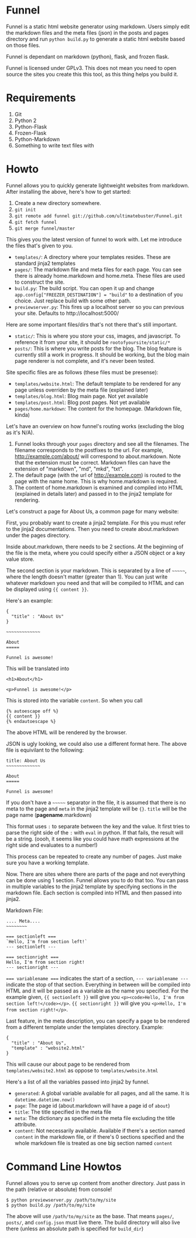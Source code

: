 Funnel
======

Funnel is a static html website generator using markdown. Users simply edit
the markdown files and the meta files (json) in the posts and pages directory
and run `python build.py` to generate a static html website based on those
files.

Funnel is dependant on markdown (python), flask, and frozen flask.

Funnel is licensed under GPLv3. This does not mean you need to open source the
sites you create this this tool, as this thing helps you build it.


Requirements
===========

 1. Git
 2. Python 2
 3. Python-Flask
 4. Frozen-Flask
 5. Python-Markdown
 6. Something to write text files with

Howto
=====

Funnel allows you to quickly generate lightweight websites from markdown. After
installing the above, here's how to get started:

 1. Create a new directory somewhere.
 2. `git init`
 3. `git remote add funnel git://github.com/ultimatebuster/Funnel.git`
 4. `git fetch funnel`
 5. `git merge funnel/master`

This gives you the latest version of funnel to work with. Let me introduce the
files that's given to you.

 - `templates/`: A directory where your templates resides. These are standard
   jinja2 templates
 - `pages/`: The markdown file and meta files for each page. You can see there
   is already home.markdown and home.meta. These files are used to construct
   the site.
 - `build.py`: The build script. You can open it up and change
   `app.config["FREEZER_DESTINATION"] = "build"` to a destination of you choice.
   Just replace build with some other path.
 - `previewserver.py`: This fires up a localhost server so you can previous your
   site. Defaults to http://localhost:5000/

Here are some important files/dirs that's not there that's still important.

 - `static/`: This is where you store your css, images, and javascript. To
   reference it from your site, it should be `rootofyoursite/static/*`
 - `posts/`: This is where you write posts for the blog. The blog feature is
   currently still a work in progress. It should be working, but the blog main
   page renderer is not complete, and it's never been tested.

Site specific files are as follows (these files must be presense):

 - `templates/website.html`: The default template to be rendered for any page
   unless overriden by the meta file (explained later)
 - `templates/blog.html`: Blog main page. Not yet available
 - `templates/post.html`: Blog post pages. Not yet available
 - `pages/home.markdown`: The content for the homepage. (Markdown file, kinda)

Let's have an overview on how funnel's routing works
(excluding the blog as it's N/A).

 1. Funnel looks through your `pages` directory and see all the filenames. The
    filename corresponds to the postfixes to the url. For example,
    http://example.com/about/ will correspond to about.markdown.
    Note that the extension must be correct. Markdown files can have the
    extension of "markdown", "md", "mkd", "txt".
 2. The default page (with the url of http://example.com) is routed to the page
    with the name home. This is why home.markdown is required.
 3. The content of home.markdown is examined and compiled into HTML (explained
    in details later) and passed in to the jinja2 template for rendering.

Let's construct a page for About Us, a common page for many website:

First, you probably want to create a jinja2 template. For this you must refer
to the jinja2 documentations. Then you need to create about.markdown
under the pages directory.

Inside about.markdown, there needs to be 2 sections. At the beginning of the file is
the meta, where you could specify either a JSON object or a key value store.

The second section is your markdown. This is separated by a line of `~~~~~`, where
the length doesn't matter (greater than 1). You can just write
whatever markdown you need and that will be compiled to HTML and can be
displayed using `{{ content }}`.

Here's an example:

    {
      "title" : "About Us"
    }

    ~~~~~~~~~~~~~

    About
    =====

    Funnel is awesome!

This will be translated into

    <h1>About</h1>

    <p>Funnel is awesome!</p>

This is stored into the variable `content`. So when you call

    {% autoescape off %}
    {{ content }}
    {% endautoescape %}

The above HTML will be rendered by the browser.

JSON is ugly looking, we could also use a different format here. The above file
is equivilant to the following:

    title: About Us
    ~~~~~~~~~~~~~

    About
    =====

    Funnel is awesome!

If you don't have a `~~~~~` separator in the file, it is assumed that there is
no meta to the page and `meta` in the jinja2 template will be `{}`. `title` will
be the page name (**pagename**.markdown)

This format uses `:` to separate between the key and the value. It first tries
to parse the right side of the `:` with `eval` in python. If that fails, the
result will be a string. (oooh, it seems like you could have math expressions
at the right side and evaluates to a number!)

This process can be repeated to create any number of pages. Just make sure you
have a working template.

Now. There are sites where there are parts of the page and not everything can be
done using 1 section. Funnel allows you to do that too. You can pass in multiple
variables to the jinja2 template by specifying sections in the markdown file.
Each section is compiled into HTML and then passed into jinja2.

Markdown File:

    .... Meta....
    ~~~~~~~~

    === sectionleft ===
    `Hello, I'm from section left!`
    --- sectionleft ---

    === sectionright ===
    Hello, I'm from section right!
    --- sectionright ---

`=== variablename ===` indicates the start of a section, `--- variablename ---`
indicate the stop of that section. Everything in between will be compiled into
HTML and it will be passed as a variable as the name you specified. For the
example given, `{{ sectionleft }}` will give you
`<p><code>Hello, I'm from section left!</code></p>`. `{{ sectionright }}` will
give you `<p>Hello, I'm from section right!</p>`.

Last feature, in the meta description, you can specify a page to be rendered from a
different template under the templates directory. Example:

    {
      "title" : "About Us",
      "template" : "website2.html"
    }

This will cause our about page to be rendered from `templates/website2.html` as
oppose to `templates/website.html`

Here's a list of all the variables passed into jinja2 by funnel.

 - `generated`: A global variable available for all pages, and all the same. It
   is `datetime.datetime.now()`
 - `page`: The page id (about.markdown will have a page id of `about`)
 - `title`: The title specified in the meta file
 - `meta`: The dictionary as specified in the meta file excluding the title
   attribute.
 - `content`: Not necessarily available. Available if there's a section named
   `content` in the markdown file, or if there's 0 sections specified and the
   whole markdown file is treated as one big section named `content`

Command Line Howtos
===================

Funnel allows you to serve up content from another directory. Just pass in
the path (relative or absolute) from console!

    $ python previewserver.py /path/to/my/site
    $ python build.py /path/to/my/site

The above will use `/path/to/my/site` as the base. That means `pages/`, `posts/`,
and `config.json` must live there. The build directory will also live there (unless an
absolute path is specified for `build_dir`)